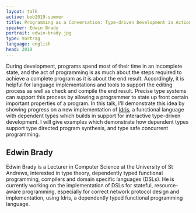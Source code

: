 ```yaml
---
layout: talk
active: bob2019-summer
title: Programming as a Conversation: Type-driven Development in Action
speaker: Edwin Brady
portrait: edwin-brady.jpg
type: Vortrag
language: english
head: 2019
---
```


During development, programs spend most of their time in an incomplete
state, and the act of programming is as much about the steps required to
achieve a complete program as it is about the end result. Accordingly,
it is helpful for language implementations and tools to support the
editing process as well as check and compile the end result. Precise
type systems can support this process by allowing a programmer to state
up front certain important properties of a program. In this talk, I'll
demonstrate this idea by showing progress on a new implementation of
[Idris](https://idris-lang.org), a functional language with dependent
types which builds in support for interactive type-driven development.
I will give examples which demonstrate how dependent types support type
directed program synthesis, and type safe concurrent programming.

## Edwin Brady

Edwin Brady is a Lecturer in Computer Science at the University of St
Andrews, interested in type theory, dependently typed functional
programming, compilers and domain specific languages (DSLs). He is
currently working on the implementation of DSLs for stateful,
resource-aware programming, especially for correct network protocol
design and implementation, using Idris, a dependently typed functional
programming language.
